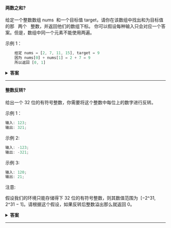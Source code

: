<!--
 * @Author: Xing💭
 * @Date: 2020-10-26 17:13:55
 * @LastEditTime: 2020-10-27 18:12:43
 * @LastEditors: Xing💭
 * @Description:
 * @FilePath: /leetcode/简单题/README.md
 * @Xing💭
-->

<!--
 * @Author: Xing💭
 * @Date: 2020-10-26 15:28:23
 * @LastEditTime: 2020-10-26 16:49:24
 * @LastEditors: Xing💭
 * @Description:
 * @FilePath: /leetcode/每日一题/README.md
 * @Xing💭
-->

#### 两数之和?

给定一个整数数组 nums  和一个目标值 target，请你在该数组中找出和为目标值的那   两个   整数，并返回他们的数组下标。
你可以假设每种输入只会对应一个答案。但是，数组中同一个元素不能使用两遍。

示例 1：

```javascript
    给定 nums = [2, 7, 11, 15], target = 9
    因为 nums[0] + nums[1] = 2 + 7 = 9
    所以返回 [0, 1]
```

<details><summary><b>答案</b></summary>
<p>
采用暴力解题法：
  双重for循环 , 判断两次相加是否相等于target,如果相等返回结果

```javascript
/**
 * @param {number[]} nums
 * @param {number} target
 * @return {number[]}
 */
let nums = [2, 7, 11, 15];
let target = 9;
let twoSum = function (nums, target) {
	for (let i = 0; i < nums.length; i++) {
		for (let j = 1; j < nums.length; j++) {
			if (nums[i] + nums[j] === target) {
				return [nums[i], nums[j]];
			}
		}
	}
};
```

哈希求值:
利用 map 结构存储 target - nums[i] 的值, 如果存在取值返回题目要求的值，不存在 则 set 值进入 map

```javascript
/**
 * @param {number[]} nums
 * @param {number} target
 * @return {number[]}
 */
let nums = [2, 7, 11, 15];
let target = 9;
let twoSum = function (nums, target) {
	let hash = new Map(); // map 结构 { value: index }

	for (let i = 0; i < nums.length; ++i) {
		if (hash.has(nums[i])) {
			// 是否存在
			return [hash.get(nums[i]), i];
		}
		hash.set(target - nums[i], i); // 不存在 设置计算后的
	}
};
```

</p>
</details>

---

#### 整数反转?

给出一个 32 位的有符号整数，你需要将这个整数中每位上的数字进行反转。

示例 1：

```javascript
输入: 123;
输出: 321;
```

示例 2:

```javascript
输入: -123;
输出: -321;
```

示例 3:

```javascript
输入: 120;
输出: 21;
```

注意:

假设我们的环境只能存储得下 32 位的有符号整数，则其数值范围为  [−2^31,  2^31 − 1]。请根据这个假设，如果反转后整数溢出那么就返回 0。

<details><summary><b>答案</b></summary>
<p>
采用暴力解题法：
  利用 js 内置对象反转 x 值 , 判断 x 是否 小于 0 并且 利用 Math.pow 求幂后是否溢出

```javascript
/**
 * @param {number} x
 * @return {number}
 */
var reverse = function (x) {
	// 利用内置对象反转 x
	let now = Math.abs(x).toString().split('').reverse().join('');

	// 根据题目要求 如反转后整数溢出那么就返回 0
	if (x < 0) {
		return now <= Math.pow(2, 31) ? -now : 0;
	} else {
		return now < Math.pow(2, 31) ? now : 0;
	}
};
```

位运算 解题:
  (x % 10) 取余 获取 末位数字 ， result * 10 + (x % 10) 拼接回 result
  x / 10 去除末位，| 0 强制转换为32位有符号整数。
  通过 | 0 取整，无论正负，只移除小数点部分（正数向下取整，负数向上取整）。
  result | 0 超过32位的整数转换结果不等于自身，可用作溢出判断。

```javascript
/**
 * @param {number} x
 * @return {number}
 */
var reverse = function (x) {
	let result = 0;
	while (x !== 0) {
		result = result * 10 + (x % 10);
		x = (x / 10) | 0;
	}
	return (result | 0) === result ? result : 0;
};
```

</p>
</details>

---
